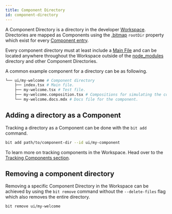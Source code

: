 ```yaml
---
title: Component Directory
id: component-directory
---
```


A Component Directory is a directory in the developer [Workspace](/workspace/overview). Directories are mapped as Components using the [.bitmap](/workspace/bitmap) `rootDir` property which exist for every [Component entry](/workspace/bitmap#component-entry).

Every component directory must at least include a [Main File](/components/main-file) and can be located anywhere throughout the Workspace outside of the [node_modules](/workspace/node-modules) directory and other Component Directories.

A common example component for a directory can be as following.

```bash
└── ui/my-welcome # Component directory
    ├── index.tsx # Main file.
    ├── my-welcome.tsx # Test file.
    ├── my-welcome.composition.tsx # Compositions for simulating the component in different states. 
    └── my-welcome.docs.mdx # Docs file for the component.
```

## Adding a directory as a Component
Tracking a directory as a Component can be done with the `bit add` command.

```bash
bit add path/to/component-dir --id ui/my-component
```

To learn more on tracking components in the Workspace. Head over to the [Tracking Components section](/workspace/tracking-components).

## Removing a component directory
Removing a specific Component Directory in the Workspace can be achieved by using the `bit remove` command without the `--delete-files` flag which also removes the entire directory.

```bash
bit remove ui/my-welcome
```

